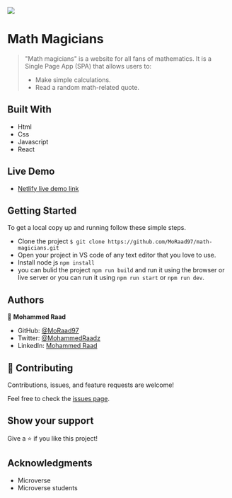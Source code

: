 ![](https://img.shields.io/badge/Microverse-blueviolet)

# Math Magicians

> "Math magicians" is a website for all fans of mathematics. It is a Single Page App (SPA) that allows users to: 
> - Make simple calculations.
> - Read a random math-related quote.

## Built With

- Html 
- Css 
- Javascript
- React

## Live Demo
- [Netlify live demo link](https://mathmagic-moraad.netlify.app/)

## Getting Started

To get a local copy up and running follow these simple steps.

- Clone the project `$ git clone https://github.com/MoRaad97/math-magicians.git`
- Open your project in VS code of any text editor that you love to use.
- Install node js `npm install`
- you can bulid the project `npm run build` and run it using the browser or live server or you can run it using `npm run start` or `npm run dev`.

## Authors

👤 **Mohammed Raad**

- GitHub: [@MoRaad97](https://github.com/MoRaad97)
- Twitter: [@MohammedRaadz](https://twitter.com/MohammedRaadz)
- LinkedIn: [Mohammed Raad](linkedin.com/in/mohammed-raad-600176210)

## 🤝 Contributing

Contributions, issues, and feature requests are welcome!

Feel free to check the [issues page](../../issues/).

## Show your support

Give a ⭐️ if you like this project!

## Acknowledgments

- Microverse
- Microverse students 
